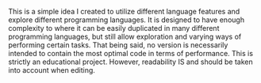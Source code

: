 This is a simple idea I created to utilize different language features and explore different programming languages.
It is designed to have enough complexity to where it can be easily duplicated in many different programming languages, but still allow exploration and varying ways of performing certain tasks.
That being said, no version is necessarily intended to contain the most optimal code in terms of performance.  This is strictly an educational project.  However, readability IS and should be taken into account when editing.
